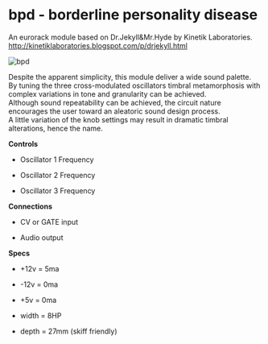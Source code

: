 # bpd - borderline personality disease

An eurorack module based on Dr.Jekyll&Mr.Hyde by Kinetik Laboratories.    
http://kinetiklaboratories.blogspot.com/p/drjekyll.html
  
  
![bpd](Images/bpd.png)
  
  
Despite the apparent simplicity, this module deliver a wide sound palette.  
By tuning the three cross-modulated oscillators timbral metamorphosis with complex variations in tone and granularity can be achieved.  
Although sound repeatability can be achieved, the circuit nature encourages the user toward an aleatoric sound design process.  
A little variation of the knob settings may result in dramatic timbral alterations, hence the name.   
 
 
 
 
**Controls**

- Oscillator 1 Frequency

- Oscillator 2 Frequency

- Oscillator 3 Frequency

**Connections**

- CV or GATE input

- Audio output

**Specs**

- +12v = 5ma

- -12v = 0ma

- +5v =  0ma

- width = 8HP

- depth = 27mm (skiff friendly)


